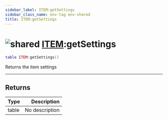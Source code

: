```yaml
---
sidebar_label: ITEM:getSettings
sidebar_class_name: env-tag env-shared
title: ITEM:getSettings
---
```


# <img src='/img/wiki/shared.png' alt='shared' data-tag='env-tag' /> [ITEM](../item/README.md):getSettings

```lua
table ITEM:getSettings()
```

Returns the item settings<br/>

-----------------
## Returns

| Type   | Description |
| ------ | ----------: |
| table | No description |
